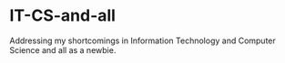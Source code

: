 # IT-CS-and-all
Addressing my shortcomings in Information Technology and Computer Science and all as a newbie.

